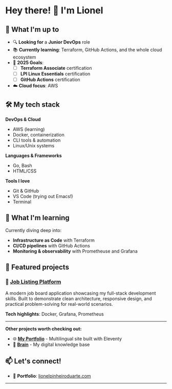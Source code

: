 # Hey there! 👋 I'm Lionel 

## 🚀 What I'm up to

- 🔍 **Looking for** a **Junior DevOps** role
- 📚 **Currently learning**: Terraform, GitHub Actions, and the whole cloud ecosystem
- 🎯 **2025 Goals**:
  - [ ] **Terraform Associate** certification
  - [ ] **LPI Linux Essentials** certification
  - [ ] **GitHub Actions** certification
- ☁️ **Cloud focus**: AWS

## 🛠️ My tech stack

**DevOps & Cloud**
- AWS (learning)
- Docker, containerization
- CLI tools & automation
- Linux/Unix systems

**Languages & Frameworks**
- Go, Bash
- HTML/CSS

**Tools I love**
- Git & GitHub
- VS Code (trying out Emacs!)
- Terminal

## 🌱 What I'm learning

Currently diving deep into:
- **Infrastructure as Code** with Terraform
- **CI/CD pipelines** with GitHub Actions
- **Monitoring & observability** with Prometheuse and Grafana

## 🎯 Featured projects

### 💼 [Job Listing Platform](https://github.com/LionelPinheiroDuarte/job-listing)
A modern job board application showcasing my full-stack development skills. Built to demonstrate clean architecture, responsive design, and practical problem-solving for real-world scenarios.

**Tech highlights**: Docker, Grafana, Prometheus

---

**Other projects worth checking out:**
- 🌐 **[My Portfolio](https://github.com/LionelPinheiroDuarte/portfolio)** - Multilingual site built with Eleventy
- 🧠 **[Brain](https://github.com/LionelPinheiroDuarte/brain)** - My digital knowledge base

## 📫 Let's connect!

- 💼 **Portfolio**: [lionelpinheiroduarte.com](https://lionelpinheiroduarte.com)

---
